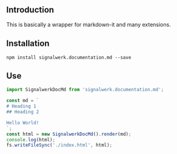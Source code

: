 ## Introduction
This is basically a wrapper for markdown-it and many extensions.

## Installation
```shell
npm install signalwerk.documentation.md --save
```

## Use
```js
import SignalwerkDocMd from 'signalwerk.documentation.md';

const md = `
# Heading 1
## Heading 2

Hello World!
`;
const html = new SignalwerkDocMd().render(md);
console.log(html);
fs.writeFileSync('./index.html', html);
```
